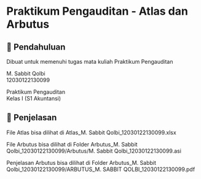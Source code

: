 # Praktikum Pengauditan - Atlas dan Arbutus

## 📖 Pendahuluan
Dibuat untuk memenuhi tugas mata kuliah Praktikum Pengauditan

M. Sabbit Qolbi<br>
12030122130099<br>

Praktikum Pengauditan<br>
Kelas I (S1 Akuntansi)<br>

## 📖 Penjelasan
File Atlas bisa dilihat di Atlas_M. Sabbit Qolbi_12030122130099.xlsx

File Arbutus bisa dilihat di Folder Arbutus_M. Sabbit Qolbi_12030122130099/Arbutus/M. Sabbit Qolbi_12030122130099.asi

Penjelasan Arbutus bisa dilihat di Folder Arbutus_M. Sabbit Qolbi_12030122130099/ARBUTUS_M. SABBIT QOLBI_12030122130099.pdf

